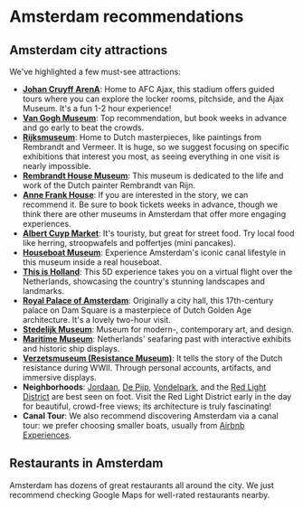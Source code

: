 # Amsterdam recommendations

## Amsterdam city attractions

We've highlighted a few must-see attractions:

- **[Johan Cruyff ArenA](https://maps.app.goo.gl/RXhhByrCoTCXca6F7)**: Home to AFC Ajax, this stadium offers guided tours where you can explore the locker rooms, pitchside, and the Ajax Museum. It's a fun 1-2 hour experience!
- **[Van Gogh Museum](https://maps.app.goo.gl/ivfEeWLJd3FYwZLQ8)**: Top recommendation, but book weeks in advance and go early to beat the crowds.
- **[Rijksmuseum](https://maps.app.goo.gl/cmXJSvo8Rf2uxUyU7)**: Home to Dutch masterpieces, like paintings from Rembrandt and Vermeer. It is huge, so we suggest focusing on specific exhibitions that interest you most, as seeing everything in one visit is nearly impossible.
- **[Rembrandt House Museum](https://maps.app.goo.gl/GQRuckByNkFTj7nv6)**: This museum is dedicated to the life and work of the Dutch painter Rembrandt van Rijn.
- **[Anne Frank House](https://maps.app.goo.gl/MXSZAZJkJUbSuZjw6)**: If you are interested in the story, we can recommend it. Be sure to book tickets weeks in advance, though we think there are other museums in Amsterdam that offer more engaging experiences.
- **[Albert Cuyp Market](https://maps.app.goo.gl/XxZYqu29n9R3dFix8)**: It's touristy, but great for street food. Try local food like herring, stroopwafels and poffertjes (mini pancakes).
- **[Houseboat Museum](https://maps.app.goo.gl/FyJz8DHKfcb5cmDy5)**: Experience Amsterdam's iconic canal lifestyle in this museum inside a real houseboat.
- **[This is Holland](https://maps.app.goo.gl/FZ37HuQPZqqrGqbq5)**: This 5D experience takes you on a virtual flight over the Netherlands, showcasing the country's stunning landscapes and landmarks.
- **[Royal Palace of Amsterdam](https://maps.app.goo.gl/DXqsQre3whtknmLb8)**: Originally a city hall, this 17th-century palace on Dam Square is a masterpiece of Dutch Golden Age architecture. It's a lovely two-hour visit.
- **[Stedelijk Museum](https://maps.app.goo.gl/Ws6cTGJnk9ffPZuA8)**: Museum for modern-, contemporary art, and design.
- **[Maritime Museum](https://maps.app.goo.gl/JSLTRZ2EPsgakWyn9)**: Netherlands' seafaring past with interactive exhibits and historic ship displays.
- **[Verzetsmuseum (Resistance Museum)](https://maps.app.goo.gl/f31W6QiQ7z97AQUCA)**: It tells the story of the Dutch resistance during WWII. Through personal accounts, artifacts, and immersive displays.
- **Neighborhoods**: [Jordaan](https://maps.app.goo.gl/6w67LvfjsEo1JcNDA), [De Pijp](https://maps.app.goo.gl/nSy54dCUCGzC2W6q8), [Vondelpark](https://maps.app.goo.gl/1Az2KM4mR2powcYk7), and the [Red Light District](https://maps.app.goo.gl/1HjD6QFU24Wgp4EHA) are best seen on foot. Visit the Red Light District early in the day for beautiful, crowd-free views; its architecture is truly fascinating!
- **Canal Tour**: We also recommend discovering Amsterdam via a canal tour: we prefer choosing smaller boats, usually from [Airbnb Experiences](https://www.airbnb.com/amsterdam-netherlands/things-to-do).

## Restaurants in Amsterdam

Amsterdam has dozens of great restaurants all around the city.
We just recommend checking Google Maps for well-rated restaurants nearby.
